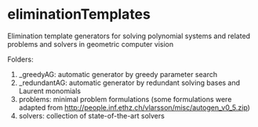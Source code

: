 # eliminationTemplates
Elimination template generators for solving polynomial systems and related problems and solvers in geometric computer vision

Folders:

1) _greedyAG: automatic generator by greedy parameter search
2) _redundantAG: automatic generator by redundant solving bases and Laurent monomials
3) problems: minimal problem formulations (some formulations were adapted from http://people.inf.ethz.ch/vlarsson/misc/autogen_v0_5.zip)
4) solvers: collection of state-of-the-art solvers